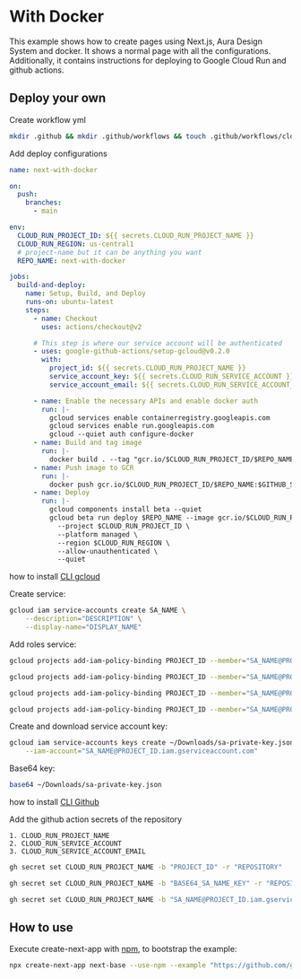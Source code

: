 # With Docker

This example shows how to create pages using Next.js, Aura Design System and docker. It shows a normal page with all the configurations. Additionally, it contains instructions for deploying to Google Cloud Run and github actions.

## Deploy your own

Create workflow yml

```bash
mkdir .github && mkdir .github/workflows && touch .github/workflows/cloud-run.yml
```

Add deploy configurations

```yaml
name: next-with-docker

on:
  push:
    branches:
      - main

env:
  CLOUD_RUN_PROJECT_ID: ${{ secrets.CLOUD_RUN_PROJECT_NAME }}
  CLOUD_RUN_REGION: us-central1
  # project-name but it can be anything you want
  REPO_NAME: next-with-docker

jobs:
  build-and-deploy:
    name: Setup, Build, and Deploy
    runs-on: ubuntu-latest
    steps:
      - name: Checkout
        uses: actions/checkout@v2

      # This step is where our service account will be authenticated
      - uses: google-github-actions/setup-gcloud@v0.2.0
        with:
          project_id: ${{ secrets.CLOUD_RUN_PROJECT_NAME }}
          service_account_key: ${{ secrets.CLOUD_RUN_SERVICE_ACCOUNT }}
          service_account_email: ${{ secrets.CLOUD_RUN_SERVICE_ACCOUNT_EMAIL }}

      - name: Enable the necessary APIs and enable docker auth
        run: |-
          gcloud services enable containerregistry.googleapis.com
          gcloud services enable run.googleapis.com
          gcloud --quiet auth configure-docker
      - name: Build and tag image
        run: |-
          docker build . --tag "gcr.io/$CLOUD_RUN_PROJECT_ID/$REPO_NAME:$GITHUB_SHA"
      - name: Push image to GCR
        run: |-
          docker push gcr.io/$CLOUD_RUN_PROJECT_ID/$REPO_NAME:$GITHUB_SHA
      - name: Deploy
        run: |-
          gcloud components install beta --quiet
          gcloud beta run deploy $REPO_NAME --image gcr.io/$CLOUD_RUN_PROJECT_ID/$REPO_NAME:$GITHUB_SHA \
            --project $CLOUD_RUN_PROJECT_ID \
            --platform managed \
            --region $CLOUD_RUN_REGION \
            --allow-unauthenticated \
            --quiet
```

how to install [CLI gcloud](https://cloud.google.com/sdk/docs/install?hl=es-419)

Create service:

```bash
gcloud iam service-accounts create SA_NAME \
    --description="DESCRIPTION" \
    --display-name="DISPLAY_NAME"
```

Add roles service:

```bash
gcloud projects add-iam-policy-binding PROJECT_ID --member="SA_NAME@PROJECT_ID.iam.gserviceaccount.com" --role="roles/editor"
```

```bash
gcloud projects add-iam-policy-binding PROJECT_ID --member="SA_NAME@PROJECT_ID.iam.gserviceaccount.com" --role="roles/run.admin"
```

```bash
gcloud projects add-iam-policy-binding PROJECT_ID --member="SA_NAME@PROJECT_ID.iam.gserviceaccount.com" --role="roles/storage.admin"
```

```bash
gcloud projects add-iam-policy-binding PROJECT_ID --member="SA_NAME@PROJECT_ID.iam.gserviceaccount.com" --role="roles/iam.serviceAccountUser"
```

Create and download service account key:

```bash
gcloud iam service-accounts keys create ~/Downloads/sa-private-key.json \
    --iam-account="SA_NAME@PROJECT_ID.iam.gserviceaccount.com"
```

Base64 key:

```bash
base64 ~/Downloads/sa-private-key.json
```

how to install [CLI Github](https://cli.github.com)

Add the github action secrets of the repository

    1. CLOUD_RUN_PROJECT_NAME
    2. CLOUD_RUN_SERVICE_ACCOUNT
    3. CLOUD_RUN_SERVICE_ACCOUNT_EMAIL

```bash
gh secret set CLOUD_RUN_PROJECT_NAME -b "PROJECT_ID" -r "REPOSITORY"
```

```bash
gh secret set CLOUD_RUN_PROJECT_NAME -b "BASE64_SA_NAME_KEY" -r "REPOSITORY"
```

```bash
gh secret set CLOUD_RUN_PROJECT_NAME -b "SA_NAME@PROJECT_ID.iam.gserviceaccount.com" -r "REPOSITORY"
```

## How to use

Execute create-next-app with [npm](https://docs.npmjs.com/cli/init), to bootstrap the example:

```bash
npx create-next-app next-base --use-npm --example "https://github.com/garitma/aura-design-system/tree/main/examples/with-docker"
```
